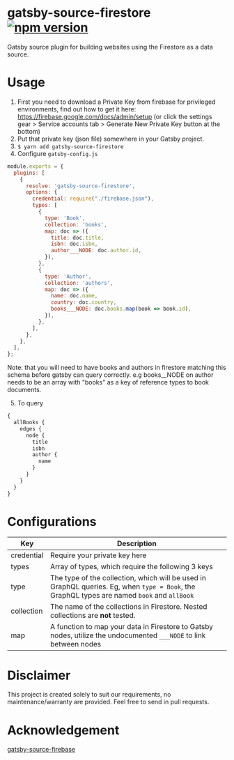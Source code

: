 # gatsby-source-firestore [![npm version](https://badge.fury.io/js/gatsby-source-firestore.svg)](https://badge.fury.io/js/gatsby-source-firestore)

Gatsby source plugin for building websites using the Firestore as a data source.

# Usage
1. First you need to download a Private Key from firebase for privileged environments, find out how to get it here: https://firebase.google.com/docs/admin/setup (or click the settings gear > Service accounts tab > Generate New Private Key button at the bottom)
2. Put that private key (json file) somewhere in your Gatsby project.
3. `$ yarn add gatsby-source-firestore`
4. Configure `gatsby-config.js`

```javascript
module.exports = {
  plugins: [
    {
      resolve: 'gatsby-source-firestore',
      options: {
        credential: require("./firebase.json"),
        types: [
          {
            type: 'Book',
            collection: 'books',
            map: doc => ({
              title: doc.title,
              isbn: doc.isbn,
              author___NODE: doc.author.id,
            }),
          },
          {
            type: 'Author',
            collection: 'authors',
            map: doc => ({
              name: doc.name,
              country: doc.country,
              books___NODE: doc.books.map(book => book.id),
            }),
          },
        ],
      },
    },
  ],
};

```
Note: that you will need to have books and authors in firestore matching this schema before gatsby can query correctly. e.g books__NODE on author needs to be an array with "books" as a key of reference types to book documents.

5. To query
```graphql
{
  allBooks {
    edges {
      node {
        title
        isbn
        author {
          name
        }
      }
    }
  }
}
```

# Configurations
Key|Description
---|---
credential|Require your private key here
types| Array of types, which require the following 3 keys
type|The type of the collection, which will be used in GraphQL queries. Eg, when `type = Book`, the GraphQL types are named `book` and `allBook`
collection|The name of the collections in Firestore. Nested collections are **not** tested.
map|A function to map your data in Firestore to Gatsby nodes, utilize the undocumented `___NODE` to link between nodes

# Disclaimer
This project is created solely to suit our requirements, no maintenance/warranty are provided. Feel free to send in pull requests.

# Acknowledgement
[gatsby-source-firebase](https://github.com/ReactTraining/gatsby-source-firebase)
